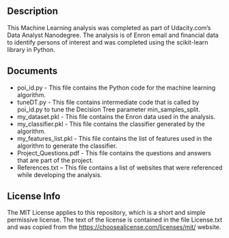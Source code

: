 ## Description
This Machine Learning analysis was completed as part of Udacity.com’s Data Analyst Nanodegree.  The analysis is of Enron email and financial data to identify persons of interest and was completed using the scikit-learn library in Python.

## Documents
* poi_id.py - This file contains the Python code for the machine learning algorithm.
* tuneDT.py - This file contains intermediate code that is called by poi_id.py to tune the Decision Tree parameter min_samples_split.
* my_dataset.pkl - This file contains the Enron data used in the analysis.
* my_classifier.pkl - This file contains the classifier generated by the algorithm.
* my_features_list.pkl - This file contains the list of features used in the algorithm to generate the classifier.
* Project_Questions.pdf - This file contains the questions and answers that are part of the project.
* References.txt – This file contains a list of websites that were referenced while developing the analysis.

## License Info
The MIT License applies to this repository, which is a short and simple permissive license.  The text of the license is contained in the file License.txt and was copied from the https://choosealicense.com/licenses/mit/ website.
